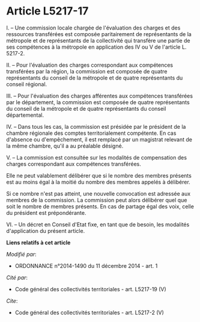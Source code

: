 # Article L5217-17

I. – Une commission locale chargée de l'évaluation des charges et des ressources transférées est composée paritairement de
représentants de la métropole et de représentants de la collectivité qui transfère une partie de ses compétences à la
métropole en application des IV ou V de l'article L. 5217-2.

II. – Pour l'évaluation des charges correspondant aux compétences transférées par la région, la commission est composée de
quatre représentants du conseil de la métropole et de quatre représentants du conseil régional.

III. – Pour l'évaluation des charges afférentes aux compétences transférées par le département, la commission est composée de
quatre représentants du conseil de la métropole et de quatre représentants du conseil départemental.

IV. – Dans tous les cas, la commission est présidée par le président de la chambre régionale des comptes territorialement
compétente. En cas d'absence ou d'empêchement, il est remplacé par un magistrat relevant de la même chambre, qu'il a au
préalable désigné.

V. – La commission est consultée sur les modalités de compensation des charges correspondant aux compétences transférées.

Elle ne peut valablement délibérer que si le nombre des membres présents est au moins égal à la moitié du nombre des membres
appelés à délibérer.

Si ce nombre n'est pas atteint, une nouvelle convocation est adressée aux membres de la commission. La commission peut alors
délibérer quel que soit le nombre de membres présents. En cas de partage égal des voix, celle du président est prépondérante.

VI. – Un décret en Conseil d'Etat fixe, en tant que de besoin, les modalités d'application du présent article.

**Liens relatifs à cet article**

_Modifié par_:

  - ORDONNANCE n°2014-1490 du 11 décembre 2014 - art. 1

_Cité par_:

  - Code général des collectivités territoriales - art. L5217-19 (V)

_Cite_:

  - Code général des collectivités territoriales - art. L5217-2 (V)
